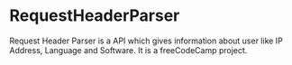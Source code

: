 # RequestHeaderParser
Request Header Parser is a API which gives information about user like IP Address, Language and Software. It is a freeCodeCamp project.

